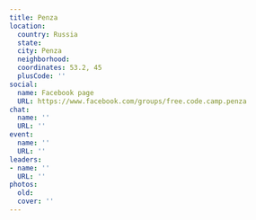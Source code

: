 ```yaml
---
title: Penza
location:
  country: Russia
  state: 
  city: Penza
  neighborhood: 
  coordinates: 53.2, 45
  plusCode: ''
social:
  name: Facebook page
  URL: https://www.facebook.com/groups/free.code.camp.penza
chat:
  name: ''
  URL: ''
event:
  name: ''
  URL: ''
leaders:
- name: ''
  URL: ''
photos:
  old: 
  cover: ''
---
```

